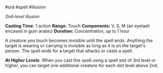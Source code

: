  #srd #spell #illusion 

*2nd-level illusion*

**Casting Time:** 1 action
**Range:** Touch
**Components:** V, S, M (an eyelash encased in gum arabic)
**Duration:** Concentration, up to 1 hour

A creature you touch becomes invisible until the spell ends. Anything the target is wearing or carrying is invisible as long as it is on the target's person. The spell ends for a target that attacks or casts a spell.

***At Higher Levels***. When you cast this spell using a spell slot of 3rd level or higher, you can target one additional creature for each slot level above 2nd.
